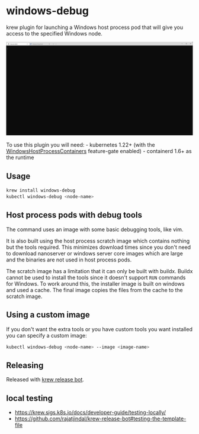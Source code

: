 # windows-debug
krew plugin for launching a Windows host process pod that will give you access to the specified Windows node.

![gif of using krew to install and run as kubectl plugin](./kubectl-windows-debug.gif)

To use this plugin you will need:
      - kubernetes 1.22+ (with the [WindowsHostProcessContainers](https://kubernetes.io/docs/tasks/configure-pod-container/create-hostprocess-pod/) feature-gate enabled)
      - containerd 1.6+ as the runtime

## Usage

```bash
krew install windows-debug
kubectl windows-debug <node-name>
```

## Host process pods with debug tools

The command uses an image with some basic debugging tools, like vim.  

It is also built using the host process scratch image which contains nothing but the tools required.  This minimizes download times since you don't need to download nanoserver or windows server core images which are large and the binaries are not used in host process pods.

The scratch image has a limitation that it can only be built with buildx.  Buildx cannot be used to install the tools since it doesn't support `RUN` commands for Windows.  To work around this, the installer image is built on windows and used a cache.  The final image copies the files from the cache to the scratch image.

## Using a custom image
If you don't want the extra tools or you have custom tools you want installed you can specify a custom image:

```bash
kubectl windows-debug <node-name> --image <image-name>
```

## Releasing
Released with [krew release bot](https://github.com/rajatjindal/krew-release-bot). 

## local testing

- https://krew.sigs.k8s.io/docs/developer-guide/testing-locally/
- https://github.com/rajatjindal/krew-release-bot#testing-the-template-file
